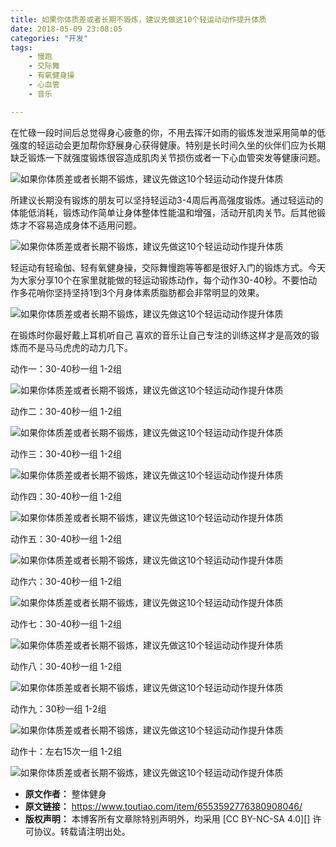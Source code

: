 ```yaml
---
title: 如果你体质差或者长期不锻炼，建议先做这10个轻运动动作提升体质
date: 2018-05-09 23:08:05
categories: "开发"
tags:
	- 慢跑
	- 交际舞
	- 有氧健身操
	- 心血管
	- 音乐

---
```


在忙碌一段时间后总觉得身心疲惫的你，不用去挥汗如雨的锻炼发泄采用简单的低强度的轻运动会更加帮你舒展身心获得健康。特别是长时间久坐的伙伴们应为长期缺乏锻炼一下就强度锻炼很容造成肌肉关节损伤或者一下心血管突发等健康问题。

![如果你体质差或者长期不锻炼，建议先做这10个轻运动动作提升体质][10]

所建议长期没有锻炼的朋友可以坚持轻运动3-4周后再高强度锻炼。通过轻运动的体能低消耗，锻炼动作简单让身体整体性能温和增强，活动开肌肉关节。后其他锻炼才不容易造成身体不适用问题。

![如果你体质差或者长期不锻炼，建议先做这10个轻运动动作提升体质][10 1]

轻运动有轻瑜伽、轻有氧健身操，交际舞慢跑等等都是很好入门的锻炼方式。今天为大家分享10个在家里就能做的轻运动锻炼动作，每个动作30-40秒。不要怕动作多花哨你坚持坚持1到3个月身体素质脂肪都会非常明显的效果。

![如果你体质差或者长期不锻炼，建议先做这10个轻运动动作提升体质][10 2]

在锻炼时你最好戴上耳机听自己 喜欢的音乐让自己专注的训练这样才是高效的锻炼而不是马马虎虎的动力几下。

动作一：30-40秒一组 1-2组

![如果你体质差或者长期不锻炼，建议先做这10个轻运动动作提升体质][10 3]

动作二：30-40秒一组 1-2组

![如果你体质差或者长期不锻炼，建议先做这10个轻运动动作提升体质][10 4]

动作三：30-40秒一组 1-2组

![如果你体质差或者长期不锻炼，建议先做这10个轻运动动作提升体质][10 5]

动作四：30-40秒一组 1-2组

![如果你体质差或者长期不锻炼，建议先做这10个轻运动动作提升体质][10 6]

动作五：30-40秒一组 1-2组

![如果你体质差或者长期不锻炼，建议先做这10个轻运动动作提升体质][10 7]

动作六：30-40秒一组 1-2组

![如果你体质差或者长期不锻炼，建议先做这10个轻运动动作提升体质][10 8]

动作七：30-40秒一组 1-2组

![如果你体质差或者长期不锻炼，建议先做这10个轻运动动作提升体质][10 9]

动作八：30-40秒一组 1-2组

![如果你体质差或者长期不锻炼，建议先做这10个轻运动动作提升体质][10 10]

动作九：30秒一组 1-2组

![如果你体质差或者长期不锻炼，建议先做这10个轻运动动作提升体质][10 11]

动作十：左右15次一组 1-2组

![如果你体质差或者长期不锻炼，建议先做这10个轻运动动作提升体质][10 12]


[10]: static/resources/crawler/MEY6-Z2YN-AEZ2.jpg
[10 1]: static/resources/crawler/AMFE-IFRM-UZRJ.jpg
[10 2]: static/resources/crawler/AQJR-FYIJ-IAY3.jpg
[10 3]: static/resources/crawler/VAAQ-VBA6-BURJ.gif
[10 4]: static/resources/crawler/YFUZ-REJR-V3AV.gif
[10 5]: static/resources/crawler/YQR2-IB36-FM73.gif
[10 6]: static/resources/crawler/JIJU-VEFQ-ABIE.gif
[10 7]: static/resources/crawler/2QFU-VEFA-2QEA.gif
[10 8]: static/resources/crawler/EMYE-63JE-7BMN.gif
[10 9]: static/resources/crawler/NQRB-2MAZ-ZFNB.gif
[10 10]: static/resources/crawler/77J6-JIMJ-NUAB.gif
[10 11]: static/resources/crawler/BAFB-MUEB-JBJJ.gif
[10 12]: static/resources/crawler/QIR3-YAZE-6JQZ.gif
 *  **原文作者：** 整体健身
 *  **原文链接：** https://www.toutiao.com/item/6553592776380908046/
 *  **版权声明：** 本博客所有文章除特别声明外，均采用 [CC BY-NC-SA 4.0][] 许可协议。转载请注明出处。
